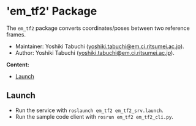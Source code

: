 # 'em_tf2' Package

The `em_tf2` package converts coordinates/poses between two reference frames.

*   Maintainer: Yoshiki Tabuchi ([yoshiki.tabuchi@em.ci.ritsumei.ac.jp](mailto:yoshiki.tabuchi@em.ci.ritsumei.ac.jp)).
*   Author: Yoshiki Tabuchi ([yoshiki.tabuchi@em.ci.ritsumei.ac.jp](mailto:yoshiki.tabuchi@em.ci.ritsumei.ac.jp)).

**Content:**

*   [Launch](#launch)

## Launch

*   Run the service with `roslaunch em_tf2 em_tf2_srv.launch`.
*   Run the sample code client with `rosrun em_tf2 em_tf2_cli.py`.
